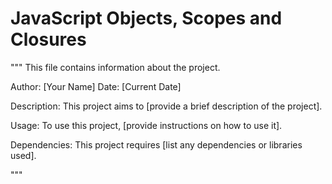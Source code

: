 # JavaScript Objects, Scopes and Closures
"""
This file contains information about the project.

Author: [Your Name]
Date: [Current Date]

Description:
This project aims to [provide a brief description of the project].

Usage:
To use this project, [provide instructions on how to use it].

Dependencies:
This project requires [list any dependencies or libraries used].

"""
